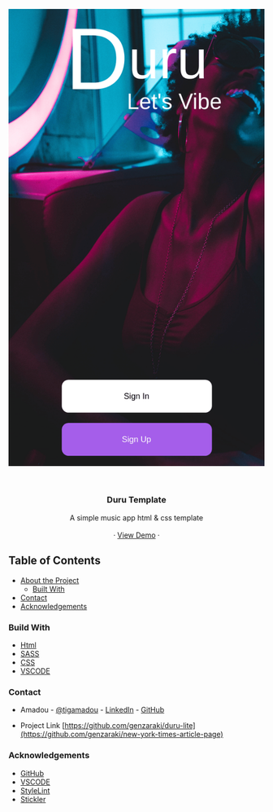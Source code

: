![Screenshot Image](images/screen-shot.png)

<!-- PROJECT LOGO -->
<br />
<p align="center">
   <h3 align="center">Duru Template</h3>

  <p align="center">
    A simple music app html &amp; css template
    <br />    
    <br />
    ·
     <a href="https://rawcdn.githack.com/genzaraki/duru-lite/09519c9924a860647c0205f887b1fe69582f61aa/index.html">View Demo</a>
    ·    
  </p>
</p>

<!-- TABLE OF CONTENTS -->
## Table of Contents

* [About the Project](#about-the-project)
  * [Built With](#built-with)
* [Contact](#contact)
* [Acknowledgements](#acknowledgements)



<!-- ABOUT THE PROJECT -->
### Build With

* [Html]()
* [SASS]()
* [CSS]()
* [VSCODE]()


### Contact
* Amadou - [@tigamadou](https://twitter.com/tigamadou) - [LinkedIn](https://www.linkedin.com/in/amadou-ibrahim-75769167) - [GitHub](https://github.com/genzaraki)

* Project Link [https://github.com/genzaraki/duru-lite](https://github.com/genzaraki/new-york-times-article-page)

### Acknowledgements

* [GitHub](https://github.com)
* [VSCODE]()
* [StyleLint]()
* [Stickler]()
